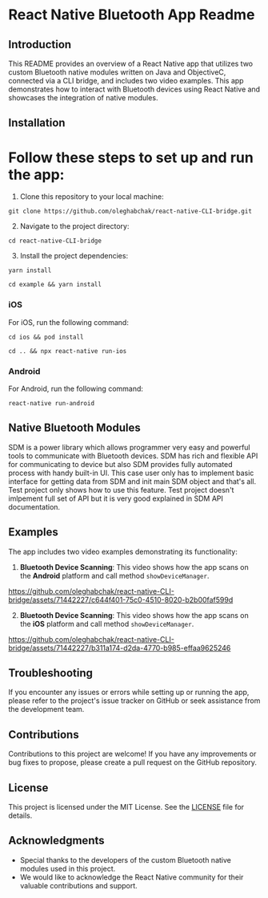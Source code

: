 # React Native Bluetooth App Readme

## Introduction

This README provides an overview of a React Native app that utilizes two custom Bluetooth native modules written on Java and ObjectiveC, connected via a CLI bridge, and includes two video examples. This app demonstrates how to interact with Bluetooth devices using React Native and showcases the integration of native modules.

## Installation

# Follow these steps to set up and run the app:

1. Clone this repository to your local machine:
```
git clone https://github.com/oleghabchak/react-native-CLI-bridge.git
```

2. Navigate to the project directory:
```
cd react-native-CLI-bridge
```

3. Install the project dependencies:
```
yarn install

cd example && yarn install
```

### iOS

For iOS, run the following command:
```
cd ios && pod install

cd .. && npx react-native run-ios
```

### Android

For Android, run the following command:
```
react-native run-android
```

## Native Bluetooth Modules
SDM is a power library which allows programmer very easy and powerful tools to communicate with Bluetooth devices.
	SDM has rich and flexible API for communicating to device but also SDM provides fully automated process with handy built-in UI. This case user only has to implement basic interface for getting data from SDM and init main SDM object and that's all.
Test project only shows how to use this feature. Test project doesn't imlpement full set of API but it is very good explained in SDM API documentation.



## Examples

The app includes two video examples demonstrating its functionality:

1. **Bluetooth Device Scanning**: This video shows how the app scans on the **Android** platform and call method `showDeviceManager`.

https://github.com/oleghabchak/react-native-CLI-bridge/assets/71442227/c644f401-75c0-4510-8020-b2b00faf599d

2. **Bluetooth Device Scanning**: This video shows how the app scans on the **iOS** platform and call method `showDeviceManager`.

https://github.com/oleghabchak/react-native-CLI-bridge/assets/71442227/b311a174-d2da-4770-b985-effaa9625246


## Troubleshooting

If you encounter any issues or errors while setting up or running the app, please refer to the project's issue tracker on GitHub or seek assistance from the development team.

## Contributions

Contributions to this project are welcome! If you have any improvements or bug fixes to propose, please create a pull request on the GitHub repository.

## License

This project is licensed under the MIT License. See the [LICENSE](LICENSE) file for details.

## Acknowledgments

- Special thanks to the developers of the custom Bluetooth native modules used in this project.
- We would like to acknowledge the React Native community for their valuable contributions and support.
